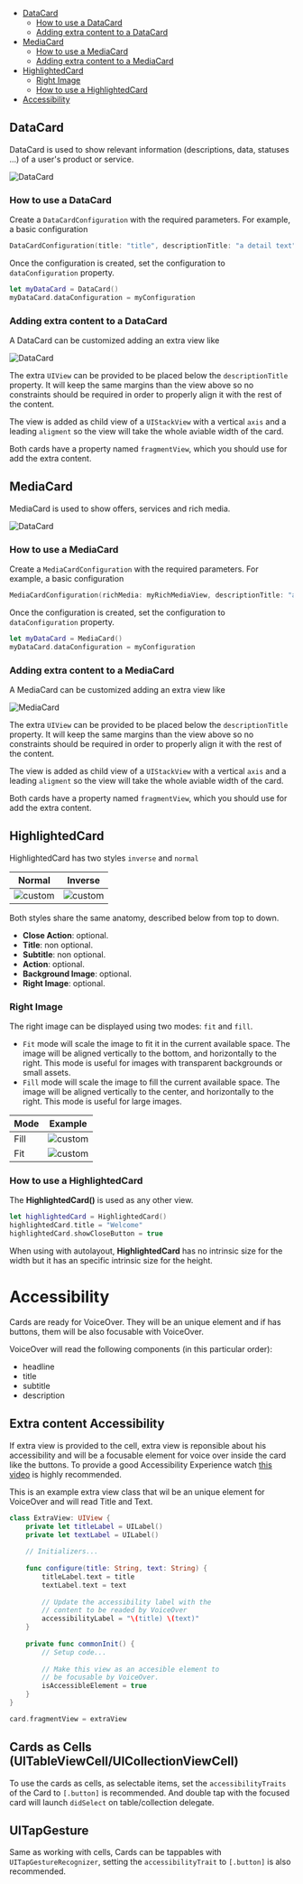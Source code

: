 * [DataCard](#datacard)
   * [How to use a DataCard](#how-to-use-a-datacard)
   * [Adding extra content to a DataCard](#adding-extra-content-to-a-datacard)
* [MediaCard](#mediacard)
   * [How to use a MediaCard](#how-to-use-a-mediacard)
   * [Adding extra content to a MediaCard](#adding-extra-content-to-a-mediacard)
* [HighlightedCard](#highlightedcard)
   * [Right Image](#right-image)
   * [How to use a HighlightedCard](#how-to-use-a-highlightedcard)
* [Accessibility](#accessibility)

## DataCard

DataCard is used to show relevant information (descriptions, data, statuses ...) of a user's product or service.

![DataCard](./docs/images/data-card.jpg)

### How to use a DataCard

Create a `DataCardConfiguration` with the required parameters. For example, a basic configuration

```swift
DataCardConfiguration(title: "title", descriptionTitle: "a detail text")
```

Once the configuration is created, set the configuration to `dataConfiguration` property.

```swift
let myDataCard = DataCard()
myDataCard.dataConfiguration = myConfiguration
```

### Adding extra content to a DataCard

A DataCard can be customized adding an extra view like

![DataCard](./docs/images/card-extra-content.jpg)

The extra `UIView` can be provided to be placed below the `descriptionTitle` property. It will keep the same margins than the view above so no constraints should be required in order to properly align it with the rest of the content.

The view is added as child view of a `UIStackView` with a vertical `axis` and a leading `aligment` so the view will take the whole aviable width of the card.

Both cards have a property named `fragmentView`, which you should use for add the extra content.

## MediaCard

MediaCard is used to show offers, services and rich media.

![DataCard](./docs/images/media-card.jpg)

### How to use a MediaCard

Create a `MediaCardConfiguration` with the required parameters. For example, a basic configuration

```swift
MediaCardConfiguration(richMedia: myRichMediaView, descriptionTitle: "a detail text")
```

Once the configuration is created, set the configuration to `dataConfiguration` property.

```swift
let myDataCard = MediaCard()
myDataCard.dataConfiguration = myConfiguration
```

### Adding extra content to a MediaCard

A MediaCard can be customized adding an extra view like

![MediaCard](./docs/images/card-extra-content.jpg)

The extra `UIView` can be provided to be placed below the `descriptionTitle` property. It will keep the same margins than the view above so no constraints should be required in order to properly align it with the rest of the content.

The view is added as child view of a `UIStackView` with a vertical `axis` and a leading `aligment` so the view will take the whole aviable width of the card.

Both cards have a property named `fragmentView`, which you should use for add the extra content.

## HighlightedCard

HighlightedCard has two styles `inverse` and `normal`

|  Normal  |    Inverse    |
|----------|:-------------:|
| ![custom](./docs/images/highlighted-card-normal.png) |  ![custom](./docs/images/highlighted-card-inverse.png) |

Both styles share the same anatomy, described below from top to down.

* **Close Action**: optional.
* **Title**: non optional.
* **Subtitle**: non optional.
* **Action**: optional.
* **Background Image**: optional.
* **Right Image**: optional.

### Right Image
The right image can be displayed using two modes: `fit` and `fill`.
- `Fit` mode will scale the image to fit it in the current available space. The image will be aligned vertically to the bottom, and horizontally to the right. This mode is useful for images with transparent backgrounds or small assets.
- `Fill` mode will scale the image to fill the current available space. The image will be aligned vertically to the center, and horizontally to the right. This mode is useful for large images.

| Mode      |    Example    |
|------------|:--------------:|
| Fill          | ![custom](./docs/images/highlighted-card-image-fill.png)  |
| Fit           | ![custom](./docs/images/highlighted-card-image-fit.png)  |

### How to use a HighlightedCard

The **HighlightedCard()** is used as any other view. 

```swift
let highlightedCard = HighlightedCard()
highlightedCard.title = "Welcome"
highlightedCard.showCloseButton = true
```

When using with autolayout, **HighlightedCard** has no intrinsic size for the width but it has an specific intrinsic size for the height.

# Accessibility

Cards are ready for VoiceOver. 
They will be an unique element and if has buttons, them will be also focusable with VoiceOver.

VoiceOver will read the following components (in this particular order):
- headline
- title
- subtitle
- description

## Extra content Accessibility

If extra view is provided to the cell, extra view is reponsible about his accessibility and will be a focusable element for voice over inside the card like the buttons.
To provide a good Accessibility Experience watch [this video](https://developer.apple.com/videos/play/wwdc2018/230/) is highly recommended. 

This is an example extra view class that wil be an unique element for VoiceOver and will read Title and Text.

```swift
class ExtraView: UIView {
    private let titleLabel = UILabel()
    private let textLabel = UILabel()
    
    // Initializers...
    
    func configure(title: String, text: String) {
        titleLabel.text = title
        textLabel.text = text
        
        // Update the accessibility label with the
        // content to be readed by VoiceOver
        accessibilityLabel = "\(title) \(text)"
    }
    
    private func commonInit() {
        // Setup code...
        
        // Make this view as an accesible element to 
        // be focusable by VoiceOver.
        isAccessibleElement = true
    }
}

card.fragmentView = extraView
```


## Cards as Cells (UITableViewCell/UICollectionViewCell)

To use the cards as cells, as selectable items, set the `accessibilityTraits` of the Card to `[.button]` is recommended.
And double tap with the focused card will launch `didSelect` on table/collection delegate.

## UITapGesture

Same as working with cells, Cards can be tappables with `UITapGestureRecognizer`, setting the `accessibilityTrait` to `[.button]` is also recommended.
